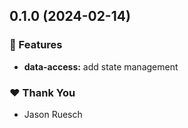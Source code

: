 ## 0.1.0 (2024-02-14)


### 🚀 Features

- **data-access:** add state management


### ❤️  Thank You

- Jason Ruesch